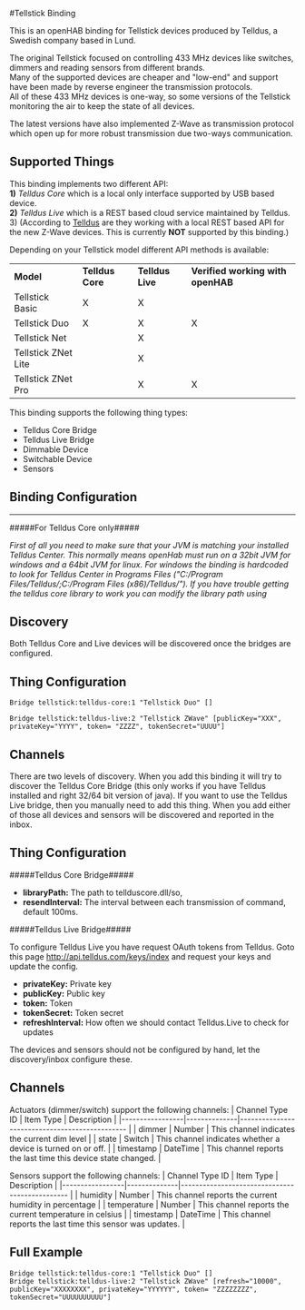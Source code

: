 #Tellstick Binding

This is an openHAB binding for Tellstick devices produced by Telldus, a Swedish company based in Lund.

The original Tellstick focused on controlling 433 MHz devices like switches, dimmers and reading sensors from different brands. <br>
Many of the supported devices are cheaper and "low-end" and support have been made by reverse engineer the transmission protocols. <br>
All of these 433 MHz devices is one-way, so some versions of the Tellstick monitoring the air to keep the state of all devices. 
  
The latest versions have also implemented Z-Wave as transmission protocol which open up for more robust transmission due two-ways communication. 
 
## Supported Things

This binding implements two different API:  
**1)** *Telldus Core* which is a local only interface supported by USB based device. <br>
**2)** *Telldus Live* which is a REST based cloud service maintained by Telldus. <br>
3) (According to [Telldus](http://developer.telldus.com/blog/2016/01/21/local-api-for-tellstick-znet-lite-beta) are they working with a local REST based API for the new Z-Wave devices. This is currently **NOT** supported by this binding.)

Depending on your Tellstick model different API methods is available: 

<table>
<tr><td><b>Model</b></td> <td><b>Telldus Core</b></td> <td><b>Telldus Live</b></td> <td><b>Verified working with openHAB</b></td></tr>
<tr><td>Tellstick Basic</td><td>X</td><td>X</td></tr>
<tr><td>Tellstick Duo</td><td>X</td><td>X</td><td>X</td></tr>
<tr><td>Tellstick Net</td><td></td><td>X</td></tr>
<tr><td>Tellstick ZNet Lite</td><td></td><td>X</td></tr>
<tr><td>Tellstick ZNet Pro</td><td></td><td>X</td><td>X</td></tr>
</table>


This binding supports the following thing types:

* Telldus Core Bridge
* Telldus Live Bridge
* Dimmable Device
* Switchable Device
* Sensors

## Binding Configuration

---

#####For Telldus Core only#####

*First of all you need to make sure that your JVM is matching your installed Telldus Center. This normally means openHab must run on a 32bit JVM for windows and a 64bit JVM for linux. For windows the binding is hardcoded to look for Telldus Center in Programs Files ("C:/Program Files/Telldus/;C:/Program Files (x86)/Telldus/"). If you have trouble getting the telldus core library to work you can modify the library path using*

## Discovery

Both Telldus Core and Live devices will be discovered once the bridges are configured.

## Thing Configuration

```xtend
Bridge tellstick:telldus-core:1 "Tellstick Duo" []

Bridge tellstick:telldus-live:2 "Tellstick ZWave" [publicKey="XXX", privateKey="YYYY", token= "ZZZZ", tokenSecret="UUUU"]
```

## Channels

There are two levels of discovery. When you add this binding it will try to discover the Telldus Core Bridge (this only works if you have Telldus installed and right 32/64 bit version of java).
If you want to use the Telldus Live bridge, then you manually need to add this thing.
When you add either of those all devices and sensors will be discovered and reported in the inbox.

## Thing Configuration

#####Telldus Core Bridge#####

- **libraryPath:** The path to tellduscore.dll/so, 
- **resendInterval:** The interval between each transmission of command, default 100ms.

#####Telldus Live Bridge#####

To configure Telldus Live you have request OAuth tokens from Telldus. Goto this page
http://api.telldus.com/keys/index and request your keys and update the config.
- **privateKey:** Private key
- **publicKey:** Public key
- **token:** Token
- **tokenSecret:** Token secret
- **refreshInterval:** How often we should contact Telldus.Live to check for updates

The devices and sensors should not be configured by hand, let the discovery/inbox configure these.

## Channels

Actuators (dimmer/switch) support the following channels:
| Channel Type ID | Item Type    | Description  |
|-----------------|--------------|----------------------------------------------- |
| dimmer          | Number       | This channel indicates the current dim level |
| state           | Switch       | This channel indicates whether a device is turned on or off. |
| timestamp       | DateTime     | This channel reports the last time this device state changed. |

Sensors support the following channels:
| Channel Type ID | Item Type    | Description  |
|-----------------|--------------|----------------------------------------------- |
| humidity        | Number       | This channel reports the current humidity in percentage |
| temperature      | Number       | This channel reports the current temperature in celsius |
| timestamp       | DateTime     | This channel reports the last time this sensor was updates. |

## Full Example

```xtend
Bridge tellstick:telldus-core:1 "Tellstick Duo" []
Bridge tellstick:telldus-live:2 "Tellstick ZWave" [refresh="10000", publicKey="XXXXXXXX", privateKey="YYYYYY", token= "ZZZZZZZZ", tokenSecret="UUUUUUUUUU"]
```
